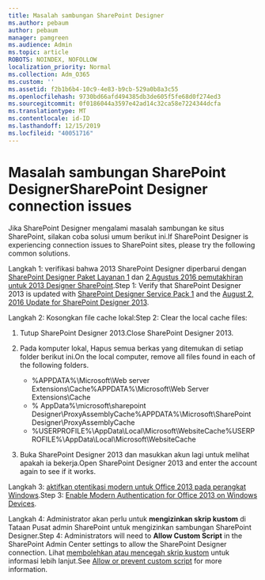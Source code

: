 ```yaml
---
title: Masalah sambungan SharePoint Designer
ms.author: pebaum
author: pebaum
manager: pamgreen
ms.audience: Admin
ms.topic: article
ROBOTS: NOINDEX, NOFOLLOW
localization_priority: Normal
ms.collection: Adm_O365
ms.custom: ''
ms.assetid: f2b1b6b4-10c9-4e83-b9cb-529a0b8a3c55
ms.openlocfilehash: 9730bd66afd494385db3de605f5fe68d0f274ed3
ms.sourcegitcommit: 0f0186044a3597e42ad14c32ca58e7224344dcfa
ms.translationtype: MT
ms.contentlocale: id-ID
ms.lasthandoff: 12/15/2019
ms.locfileid: "40051716"
---
```

# <a name="sharepoint-designer-connection-issues"></a><span data-ttu-id="69c2f-102">Masalah sambungan SharePoint Designer</span><span class="sxs-lookup"><span data-stu-id="69c2f-102">SharePoint Designer connection issues</span></span> 

<span data-ttu-id="69c2f-103">Jika SharePoint Designer mengalami masalah sambungan ke situs SharePoint, silakan coba solusi umum berikut ini.</span><span class="sxs-lookup"><span data-stu-id="69c2f-103">If SharePoint Designer is experiencing connection issues to SharePoint sites, please try the following common solutions.</span></span>

<span data-ttu-id="69c2f-104">Langkah 1: verifikasi bahwa 2013 SharePoint Designer diperbarui dengan [SharePoint Designer Paket Layanan 1](https://support.microsoft.com/help/2817441/description-of-microsoft-sharepoint-designer-2013-service-pack-1-sp1) dan [2 Agustus 2016 pemutakhiran untuk 2013 Designer SharePoint](https://support.microsoft.com/help/3114721/august-2-2016-update-for-sharepoint-designer-2013-kb3114721).</span><span class="sxs-lookup"><span data-stu-id="69c2f-104">Step 1: Verify that SharePoint Designer 2013 is updated with [SharePoint Designer Service Pack 1](https://support.microsoft.com/help/2817441/description-of-microsoft-sharepoint-designer-2013-service-pack-1-sp1) and the [August 2, 2016 Update for SharePoint Designer 2013](https://support.microsoft.com/help/3114721/august-2-2016-update-for-sharepoint-designer-2013-kb3114721).</span></span>



<span data-ttu-id="69c2f-105">Langkah 2: Kosongkan file cache lokal:</span><span class="sxs-lookup"><span data-stu-id="69c2f-105">Step 2: Clear the local cache files:</span></span>

1. <span data-ttu-id="69c2f-106">Tutup SharePoint Designer 2013.</span><span class="sxs-lookup"><span data-stu-id="69c2f-106">Close SharePoint Designer 2013.</span></span>

2. <span data-ttu-id="69c2f-107">Pada komputer lokal, Hapus semua berkas yang ditemukan di setiap folder berikut ini.</span><span class="sxs-lookup"><span data-stu-id="69c2f-107">On the local computer, remove all files found in each of the following folders.</span></span>

    - <span data-ttu-id="69c2f-108">%APPDATA%\Microsoft\Web server Extensions\Cache</span><span class="sxs-lookup"><span data-stu-id="69c2f-108">%APPDATA%\Microsoft\Web Server Extensions\Cache</span></span>
    - <span data-ttu-id="69c2f-109">% AppData%\microsoft\sharepoint Designer\ProxyAssemblyCache</span><span class="sxs-lookup"><span data-stu-id="69c2f-109">%APPDATA%\Microsoft\SharePoint Designer\ProxyAssemblyCache</span></span>
    - <span data-ttu-id="69c2f-110">%USERPROFILE%\AppData\Local\Microsoft\WebsiteCache</span><span class="sxs-lookup"><span data-stu-id="69c2f-110">%USERPROFILE%\AppData\Local\Microsoft\WebsiteCache</span></span>

3. <span data-ttu-id="69c2f-111">Buka SharePoint Designer 2013 dan masukkan akun lagi untuk melihat apakah ia bekerja.</span><span class="sxs-lookup"><span data-stu-id="69c2f-111">Open SharePoint Designer 2013 and enter the account again to see if it works.</span></span>

<span data-ttu-id="69c2f-112">Langkah 3: [aktifkan otentikasi modern untuk Office 2013 pada perangkat Windows](https://docs.microsoft.com/office365/admin/security-and-compliance/enable-modern-authentication?redirectSourcePath=/article/Enable-Modern-Authentication-for-Office-2013-on-Windows-devices-7dc1c01a-090f-4971-9677-f1b192d6c910&view=o365-worldwide).</span><span class="sxs-lookup"><span data-stu-id="69c2f-112">Step 3: [Enable Modern Authentication for Office 2013 on Windows Devices](https://docs.microsoft.com/office365/admin/security-and-compliance/enable-modern-authentication?redirectSourcePath=/article/Enable-Modern-Authentication-for-Office-2013-on-Windows-devices-7dc1c01a-090f-4971-9677-f1b192d6c910&view=o365-worldwide).</span></span>

<span data-ttu-id="69c2f-113">Langkah 4: Administrator akan perlu untuk **mengizinkan skrip kustom** di Tataan Pusat admin SharePoint untuk mengizinkan sambungan SharePoint Designer.</span><span class="sxs-lookup"><span data-stu-id="69c2f-113">Step 4: Administrators will need to **Allow Custom Script** in the SharePoint Admin Center settings to allow the SharePoint Designer connection.</span></span> <span data-ttu-id="69c2f-114">Lihat [membolehkan atau mencegah skrip kustom](https://docs.microsoft.com/sharepoint/allow-or-prevent-custom-script) untuk informasi lebih lanjut.</span><span class="sxs-lookup"><span data-stu-id="69c2f-114">See [Allow or prevent custom script](https://docs.microsoft.com/sharepoint/allow-or-prevent-custom-script) for more information.</span></span>



